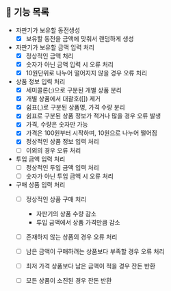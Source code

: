 ## 🚀 기능 목록

* 자판기가 보유할 동전생성
  * [x] 보유할 동전을 금액에 맞춰서 랜덤하게 생성
* 자판기가 보유할 금액 입력 처리
  * [x] 정상적인 금액 처리
  * [x] 숫자가 아닌 금액 입력 시 오류 처리
  * [x] 10원단위로 나누어 떨어지지 않을 경우 오류 처리
* 상품 정보 입력 처리
  * [x] 세미콜론(;)으로 구분된 개별 상품 분리
  * [x] 개별 상품에서 대괄호([]) 제거
  * [x] 쉼표(,)로 구분된 상품명, 가격 수량 분리
  * [x] 쉼표로 구분된 상품 정보가 적거나 많을 경우 오류 발생
  * [x] 가격, 수량은 숫자만 가능
  * [x] 가격은 100원부터 시작하며, 10원으로 나누어 떨어짐
  * [x] 정상적인 상품 정보 입력 처리
  * [ ] 이외의 경우 오류 처리
* 투입 금액 입력 처리
  * [ ] 정상적인 투입 금액 입력 처리 
  * [ ] 숫자가 아닌 투입 금액 시 오류 처리
* 구매 상품 입력 처리
  * [ ] 정상적인 상품 구매 처리
    * 자판기의 상품 수량 감소
    * 투입 금액에서 상품 가격만큼 감소 
  * [ ] 존재하지 않는 상품의 경우 오류 처리
  * [ ] 남은 금액이 구매하려는 상품보다 부족할 경우 오류 처리
  * [ ] 최저 가격 상품보다 남은 금액이 적을 경우 잔돈 반환
  * [ ] 모든 상품이 소진된 경우 잔돈 반환
  
